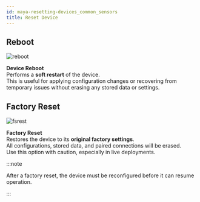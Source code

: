 ```yaml
---
id: maya-resetting-devices_common_sensors
title: Reset Device
---
```


## Reboot

![reboot](/img/mayascreens/reboot.svg)

**Device Reboot**  
Performs a **soft restart** of the device.  
This is useful for applying configuration changes or recovering from temporary issues without erasing any stored data or settings.



## Factory Reset

![fsrest](/img/mayascreens/fsrest.svg)

**Factory Reset**  
Restores the device to its **original factory settings**.  
All configurations, stored data, and paired connections will be erased.  
Use this option with caution, especially in live deployments.

:::note

After a factory reset, the device must be reconfigured before it can resume operation.

:::